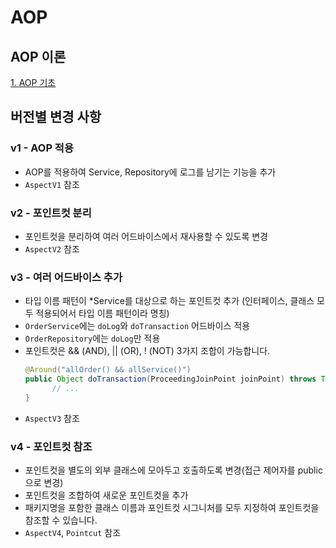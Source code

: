 # AOP

## AOP 이론

[1. AOP 기초](https://github.com/woosungkim0123/spring-jpa-deep-dive/tree/master/spring_advance/aop/notion/1_aop_basic)


## 버전별 변경 사항

### v1 - AOP 적용

- AOP를 적용하여 Service, Repository에 로그를 남기는 기능을 추가
- `AspectV1` 참조

### v2 - 포인트컷 분리

- 포인트컷을 분리하여 여러 어드바이스에서 재사용할 수 있도록 변경
- `AspectV2` 참조

### v3 - 여러 어드바이스 추가

- 타입 이름 패턴이 *Service를 대상으로 하는 포인트컷 추가 (인터페이스, 클래스 모두 적용되어서 타입 이름 패턴이라 명칭)
- `OrderService`에는 `doLog`와 `doTransaction` 어드바이스 적용
- `OrderRepository`에는 `doLog`만 적용
- 포인트컷은 && (AND), || (OR), ! (NOT) 3가지 조합이 가능합니다.
  ```java
  @Around("allOrder() && allService()")
  public Object doTransaction(ProceedingJoinPoint joinPoint) throws Throwable {
        // ...
  }
  ```
- `AspectV3` 참조

### v4 - 포인트컷 참조

- 포인트컷을 별도의 외부 클래스에 모아두고 호출하도록 변경(접근 제어자를 public으로 변경)
- 포인트컷을 조합하여 새로운 포인트컷을 추가
- 패키지명을 포함한 클래스 이름과 포인트컷 시그니처를 모두 지정하여 포인트컷을 참조할 수 있습니다.
- `AspectV4`, `Pointcut` 참조

